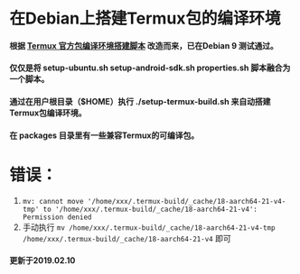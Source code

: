 # 在Debian上搭建Termux包的编译环境

#### 根据 [Termux 官方包编译环境搭建脚本](https://github.com/termux/termux-packages/tree/master/scripts) 改造而来，已在Debian 9 测试通过。
#### 仅仅是将 setup-ubuntu.sh setup-android-sdk.sh properties.sh 脚本融合为一个脚本。

#### 通过在用户根目录（$HOME）执行 ./setup-termux-build.sh 来自动搭建Termux包编译环境。

#### 在 packages 目录里有一些兼容Termux的可编译包。

# 错误：

1. `mv: cannot move '/home/xxx/.termux-build/_cache/18-aarch64-21-v4-tmp' to '/home/xxx/.termux-build/_cache/18-aarch64-21-v4': Permission denied`
2. 手动执行 `mv /home/xxx/.termux-build/_cache/18-aarch64-21-v4-tmp /home/xxx/.termux-build/_cache/18-aarch64-21-v4` 即可

#### 更新于2019.02.10
